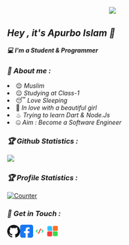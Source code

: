 <!-- Github README -->
<!-- Credit HTR-Tech -->
<p align="center"><a href="https://github.com/softexapurbo">
<img height="165" src="https://github-readme-stats.vercel.app/api?username=apurboislam&show_icons=true&include_all_commits=true&theme=react&cache_seconds=3200&hide_border=true" /></a>
&nbsp;&nbsp;&nbsp;
<!--<a href="https://github.com/softexapurbo"><img src="https://github-readme-stats.vercel.app/api/top-langs/?username=softexapurbo&layout=compact&theme=react&hide_border=true" />
</a></p>-->

<h2><b><i>Hey , it's Apurbo Islam 👋</i></b></h2>
<b><i>💻 I'm a Student & Programmer</i></b>

<h3><b><i>🤠 About me :</i></b></h3>
<li> 😌 <i>Muslim</i></li>
<li> 😐 <i>Studying at Class-1</i></li>
<li> 😴 <i>Love Sleeping</i></li>
<li> 🦋 <i>In love with a beautiful girl</i></li>
<li> ♨ <i>Trying to learn Dart & Node.Js</i></li>
<li> 🤐 <i>Aim : Become a Software Engineer</i></li>
<!--<h3><b><i>☠ Works :</i></b></h3>
<li> <a href="https://github.com/htr-tech/zphisher">Zphisher - Automated Phishing Tool with 30+ Unique Phishing Templates.</a>
<li> <a href="https://github.com/htr-tech/nexphisher">NexPhisher - Advanced Phishing Tool with Unique Phishing Templates.</a>
<li> <a href="https://github.com/hax0rtahm1d/Reverse-Engineering">Reverse Engineering - Some Tools Reverse Engineered by me.</a>
<li> <a href="https://github.com/htr-tech/host">Host - Temporarily Host Files from your device with this tool.</a>
<li> <a href="https://github.com/htr-tech/track-ip">Track-IP - An IP Tracking Tool written in Bash.</a>
<li> <a href="https://github.com/modded-ubuntu/modded-ubuntu">Modded Ubuntu - Run Ubuntu GUI on termux based on Proot-Distro.</a>
-->
<h3><b><i>🏆 Github Statistics :</i></b></h3>
<a href="https://github.com/apurboislam"><img width=550 src="https://github-profile-trophy.vercel.app/?username=apurboislam&theme=dracula&no-frame=true&title=Followers,Stars,Commit,Repository,Issues"/></a>

<h3><b><i>🏆 Profile Statistics :</i></b></h3>
<a href="https://github.com/apurboislam"><img height="25" title="Counter" src="https://komarev.com/ghpvc/?username=apurboislam&color=blueviolet&style=flat-square"></a>

<h3><b><i>📡 Get in Touch :</i></b></h3>
<a href="https://github.com/apurboislam"><img align="left" title="Github" alt="Github" width="30px" src="assets/github.png" /></a>
<a href="https://facebook.com/apurboislam69"><img align="left" title="Facebook" alt="Facebook" width="30px" src="assets/facebook.png" /></a>
<a href="https://youtube.com/c/10MinuteCoding"><img align="left" title="10 Minute Coding" alt="10 Minute Coding" width="30px" src="assets/10mc.png" /></a>
<a href="https://facebook.com/softbahi"><img align="left" title="SoftBahi" alt="SoftBahi" width="30px" src="assets/softex.png" /></a>

